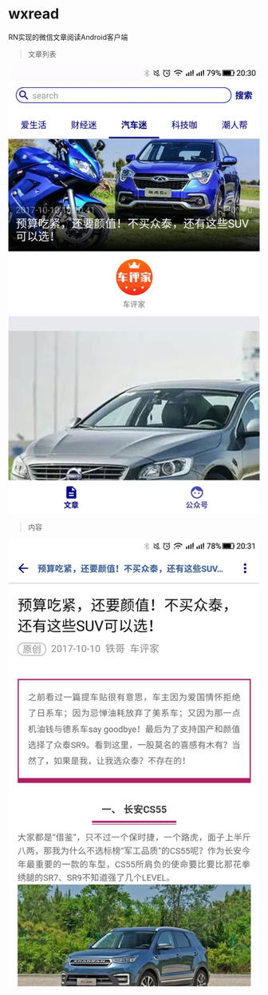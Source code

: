 # wxread
RN实现的微信文章阅读Android客户端

>文章列表

![Alt text](https://github.com/nelon1990/wxread/blob/master/screenshot/%E6%96%87%E7%AB%A0.jpg)


>内容

![Alt text](https://github.com/nelon1990/wxread/blob/master/screenshot/%E5%86%85%E5%AE%B9.jpg)
